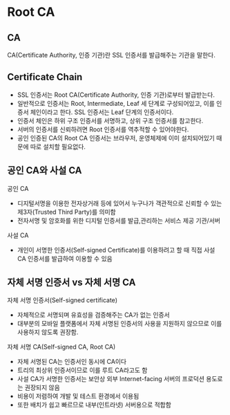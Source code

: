 # Root CA

## CA

CA(Certificate Authority, 인증 기관)란 SSL 인증서를 발급해주는 기관을 말한다.

## Certificate Chain

- SSL 인증서는 Root CA(Certificate Authority, 인증 기관)로부터 발급받는다.
- 일반적으로 인증서는 Root, Intermediate, Leaf 세 단계로 구성되어있고, 이를 인증서 체인이라고 한다. SSL 인증서는 Leaf 단계의 인증서이다.
- 인증서 체인은 하위 구조 인증서를 서명하고, 상위 구조 인증서를 참고한다.
- 서버의 인증서를 신뢰하려면 Root 인증서를 역추적할 수 있어야한다.
- 공인 인증된 CA의 Root CA 인증서는 브라우저, 운영체제에 이미 설치되어있기 때문에 따로 설치할 필요없다.

## 공인 CA와 사설 CA

공인 CA

- 디지털서명을 이용한 전자상거래 등에 있어서 누구나가 객관적으로 신뢰할 수 있는
  제3자(Trusted Third Party)를 의미함
- 전자서명 및 암호화를 위한 디지털 인증서를 발급,관리하는 서비스 제공 기관/서버

사설 CA<br>

- 개인이 서명한 인증서(Self-signed Certificate)를 이용하려고 할 때 직접 사설 CA 인증서를 발급하여 이용할 수 있음

## 자체 서명 인증서 vs 자체 서명 CA

자체 서명 인증서(Self-signed certificate)

- 자체적으로 서명되며 유효성을 검증해주는 CA가 없는 인증서
- 대부분의 모바일 플랫폼에서 자체 서명된 인증서의 사용을 지원하지 않으므로 이를 사용하지 않도록 권장함.

자체 서명 CA(Self-signed CA, Root CA)

- 자체 서명된 CA는 인증서인 동시에 CA이다
- 트리의 최상위 인증서이므로 이를 루트 CA라고도 함
- 사설 CA가 서명한 인증서는 보안상 외부 Internet-facing 서버의 프로덕션 용도로는 권장되지 않음
- 비용이 저렴하여 개발 및 테스트 환경에서 이용됨
- 또한 배치가 쉽고 빠르므로 내부(인트라넷) 서버용으로 적합함
